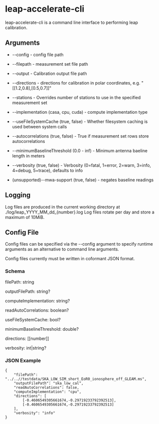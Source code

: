 # leap-accelerate-cli

leap-accelerate-cli is a command line interface to performing leap calibration.

## Arguments

* --config - config file path

* --filepath - measurement set file path

* --output - Calibration output file path

* --directions - directions for calibration in polar coordinates, e.g. "[[1.2,0.8],[0.5,0.7]]"

* --stations - Overrides number of stations to use in the specified measurement set

* --implementation (casa, cpu, cuda) - compute implementation type

* --useFileSystemCache (true, false) - Whether filesystem caching is used between system calls

* --autocorrelations (true, false) - True if measurement set rows store autocorrelations

* --minimumBaselineThreshold (0.0 - inf) - Minimum antenna baeline length in meters

* --verbosity (true, false) - Verbosity (0=fatal, 1=error, 2=warn, 3=info, 4=debug, 5=trace), defaults to info

* (unsupported)--mwa-support (true, false) - negates baseline readings

## Logging

Log files are produced in the current working directory at ./log/leap_YYYY_MM_dd_{number}.log Log files rotate per day and store a maximum of 10MiB.

## Config File

Config files can be specified via the --config argument to specify runtime arguments as an alternative to command line arguments.

Config files currently must be written in coformant JSON format.

### Schema

filePath: string

outputFilePath: string?

computeImplementation: string?

readAutoCorrelations: boolean?

useFileSystemCache: bool?

minimumBaselineThreshold: double?

directions: [[number]]

verbosity: int|string?

### JSON Example

```
{
    "filePath": "../..//testdata/SKA_LOW_SIM_short_EoR0_ionosphere_off_GLEAM.ms",
    "outputFilePath": "ska_low_cal",
    "readAutoCorrelations": false,
    "computeImplementation": "cpu",
    "directions": [
        [-0.4606549305661674,-0.29719233792392513],
        [-0.4606549305661674,-0.29719233792392513]
    ],
    "verbosity": "info"
}
```
